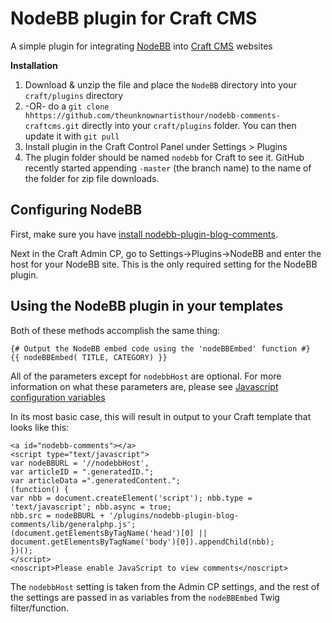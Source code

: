 # NodeBB plugin for Craft CMS

A simple plugin for integrating [NodeBB](https://nodebb.org/) into [Craft CMS](http://buildwithcraft.com) websites

**Installation**

1. Download & unzip the file and place the `NodeBB` directory into your `craft/plugins` directory
2.  -OR- do a `git clone hhttps://github.com/theunknownartisthour/nodebb-comments-craftcms.git` directly into your `craft/plugins` folder.  You can then update it with `git pull`
3. Install plugin in the Craft Control Panel under Settings > Plugins
4. The plugin folder should be named `nodebb` for Craft to see it.  GitHub recently started appending `-master` (the branch name) to the name of the folder for zip file downloads.

## Configuring NodeBB

First, make sure you have [install nodebb-plugin-blog-comments](https://github.com/psychobunny/nodebb-plugin-blog-comments).

Next in the Craft Admin CP, go to Settings->Plugins->NodeBB and enter the host for your NodeBB site.  This is the only required setting for the NodeBB plugin.

## Using the NodeBB plugin in your templates

Both of these methods accomplish the same thing:

	{# Output the NodeBB embed code using the 'nodeBBEmbed' function #}
    {{ nodeBBEmbed( TITLE, CATEGORY) }}

All of the parameters except for `nodebbHost` are optional.  For more information on what these parameters are, please see [Javascript configuration variables](https://help.disqus.com/customer/portal/articles/472098-javascript-configuration-variables)

In its most basic case, this will result in output to your Craft template that looks like this:

	<a id="nodebb-comments"></a>
	<script type="text/javascript">
	var nodeBBURL = '//nodebbHost',
	var articleID = ".generatedID.";
	var articleData =".generatedContent.";
	(function() {
	var nbb = document.createElement('script'); nbb.type = 'text/javascript'; nbb.async = true;
	nbb.src = nodeBBURL + '/plugins/nodebb-plugin-blog-comments/lib/generalphp.js';
	(document.getElementsByTagName('head')[0] || document.getElementsByTagName('body')[0]).appendChild(nbb);
	})();
	</script>
	<noscript>Please enable JavaScript to view comments</noscript>

The `nodebbHost` setting is taken from the Admin CP settings, and the rest of the settings are passed in as variables from the `nodeBBEmbed` Twig filter/function.
